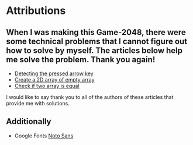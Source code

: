 # Attributions

## When I was making this Game-2048, there were some technical problems that I cannot figure out how to solve by myself. The articles below help me solve the problem. Thank you again!

- [Detecting the pressed arrow key](https://www.geeksforgeeks.org/javascript-detecting-the-pressed-arrow-key/)
- [Create a 2D array of empty array](https://code.likeagirl.io/create-an-array-of-empty-arrays-7ec77edea546)
- [Check if two array is equal](https://flexiple.com/javascript/javascript-array-equality/)

I would like to say thank you to all of the authors of these articles that provide me with solutions.

## Additionally

- Google Fonts [Noto Sans](https://fonts.google.com/noto/specimen/Noto+Sans)
